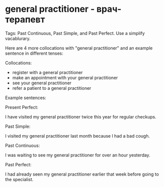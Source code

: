 # general practitioner - врач-терапевт

Tags: Past Continuous, Past Simple, and Past Perfect. Use a simplify vacablurary.



Here are 4 more collocations with "general practitioner" and an example sentence in different tenses:

Collocations:

- register with a general practitioner
- make an appointment with your general practitioner
- see your general practitioner
- refer a patient to a general practitioner

Example sentences:

Present Perfect:

I have visited my general practitioner twice this year for regular checkups.

Past Simple:

I visited my general practitioner last month because I had a bad cough.

Past Continuous:

I was waiting to see my general practitioner for over an hour yesterday.

Past Perfect:

I had already seen my general practitioner earlier that week before going to the specialist.